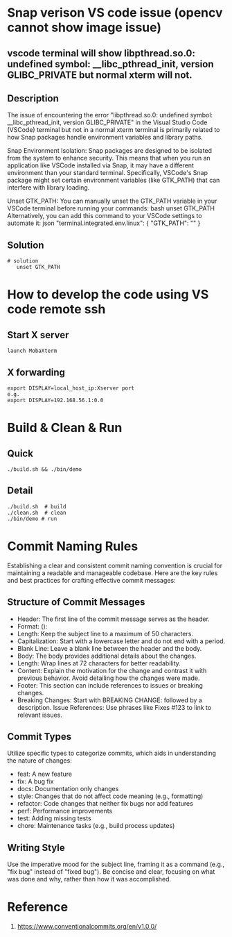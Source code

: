 # Snap verison VS code issue (opencv cannot show image issue)
## vscode terminal will show libpthread.so.0: undefined symbol: __libc_pthread_init, version GLIBC_PRIVATE but normal xterm will not. 
## Description
The issue of encountering the error "libpthread.so.0: undefined symbol: __libc_pthread_init, version GLIBC_PRIVATE" in the Visual Studio Code (VSCode) terminal but not in a normal xterm terminal is primarily related to how Snap packages handle environment variables and library paths.

Snap Environment Isolation: Snap packages are designed to be isolated from the system to enhance security. This means that when you run an application like VSCode installed via Snap, it may have a different environment than your standard terminal. Specifically, VSCode's Snap package might set certain environment variables (like GTK_PATH) that can interfere with library loading.

Unset GTK_PATH: You can manually unset the GTK_PATH variable in your VSCode terminal before running your commands:
bash
unset GTK_PATH
Alternatively, you can add this command to your VSCode settings to automate it:
json
"terminal.integrated.env.linux": {
    "GTK_PATH": ""
}

## Solution
```
# solution
   unset GTK_PATH
```
# How to develop the code using VS code remote ssh
## Start X server
```
launch MobaXterm
```
## X forwarding
```
export DISPLAY=local_host_ip:Xserver port
e.g.
export DISPLAY=192.168.56.1:0.0
```

# Build & Clean & Run
## Quick
```
./build.sh && ./bin/demo
```

## Detail
```
./build.sh  # build
./clean.sh  # clean
./bin/demo # run
```

# Commit Naming Rules
Establishing a clear and consistent commit naming convention is crucial for maintaining a readable and manageable codebase. Here are the key rules and best practices for crafting effective commit messages:

## Structure of Commit Messages
* Header: The first line of the commit message serves as the header.
* Format: <type>(<scope>): <subject>
* Length: Keep the subject line to a maximum of 50 characters.
* Capitalization: Start with a lowercase letter and do not end with a period.
* Blank Line: Leave a blank line between the header and the body.
* Body: The body provides additional details about the changes.
* Length: Wrap lines at 72 characters for better readability.
* Content: Explain the motivation for the change and contrast it with previous behavior. Avoid detailing how the changes were made.
* Footer: This section can include references to issues or breaking changes.
* Breaking Changes: Start with BREAKING CHANGE: followed by a description.
Issue References: Use phrases like Fixes #123 to link to relevant issues.

## Commit Types
Utilize specific types to categorize commits, which aids in understanding the nature of changes:
* feat: A new feature
* fix: A bug fix
* docs: Documentation only changes
* style: Changes that do not affect code meaning (e.g., formatting)
* refactor: Code changes that neither fix bugs nor add features
* perf: Performance improvements
* test: Adding missing tests
* chore: Maintenance tasks (e.g., build process updates)

## Writing Style
Use the imperative mood for the subject line, framing it as a command (e.g., "fix bug" instead of "fixed bug").
Be concise and clear, focusing on what was done and why, rather than how it was accomplished.

# Reference
1. https://www.conventionalcommits.org/en/v1.0.0/
